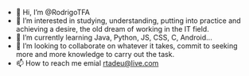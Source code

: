 - 👋 Hi, I’m @RodrigoTFA
- 👀 I’m interested in studying, understanding, putting into practice and achieving a desire, the old dream of working in the IT field.
- 🌱 I’m currently learning Java, Python, JS, CSS, C, Android...  
- 💞️ I’m looking to collaborate on 
whatever it takes, commit to seeking more and more knowledge to carry out the task.
- 📫 How to reach me  emial rtadeu@live.com 

<!---
RodrigoTFA/RodrigoTFA is a ✨ special ✨ repository because its `README.md` (this file) appears on your GitHub profile.
You can click the Preview link to take a look at your changes.
--->
